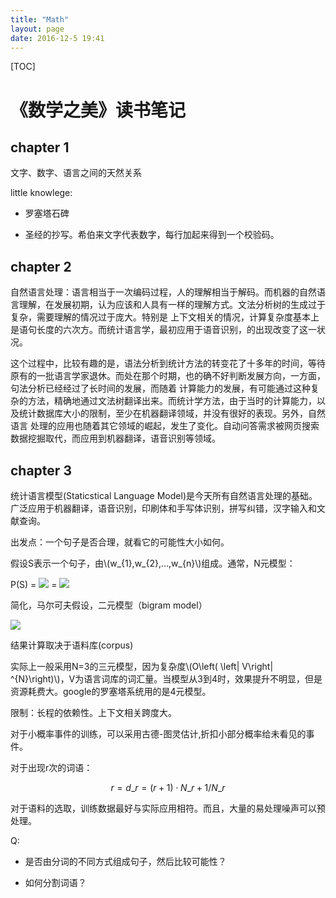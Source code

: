```yaml
---
title: "Math"
layout: page
date: 2016-12-5 19:41
---
```


[TOC]

<script type="text/javascript"
   src="http://cdn.mathjax.org/mathjax/latest/MathJax.js?config=TeX-AMS-MML_HTMLorMML">
</script>

# 《数学之美》读书笔记 #

## chapter 1 ##

文字、数字、语言之间的天然关系

little knowlege: 

- 罗塞塔石碑

- 圣经的抄写。希伯来文字代表数字，每行加起来得到一个校验码。

## chapter 2 ##

自然语言处理：语言相当于一次编码过程，人的理解相当于解码。而机器的自然语言理解，在发展初期，认为应该和人具有一样的理解方式。文法分析树的生成过于复杂，需要理解的情况过于庞大。特别是
上下文相关的情况，计算复杂度基本上是语句长度的六次方。而统计语言学，最初应用于语音识别，的出现改变了这一状况。

这个过程中，比较有趣的是，语法分析到统计方法的转变花了十多年的时间，等待原有的一批语言学家退休。而处在那个时期，也的确不好判断发展方向，一方面，句法分析已经经过了长时间的发展，而随着
计算能力的发展，有可能通过这种复杂的方法，精确地通过文法树翻译出来。而统计学方法，由于当时的计算能力，以及统计数据库大小的限制，至少在机器翻译领域，并没有很好的表现。另外，自然语言
处理的应用也随着其它领域的崛起，发生了变化。自动问答需求被网页搜索数据挖掘取代，而应用到机器翻译，语音识别等领域。

## chapter 3 ##

统计语言模型(Staticstical Language Model)是今天所有自然语言处理的基础。 广泛应用于机器翻译，语音识别，印刷体和手写体识别，拼写纠错，汉字输入和文献查询。

出发点：一个句子是否合理，就看它的可能性大小如何。

假设S表示一个句子，由\\(w\_{1},w\_{2},...,w\_{n}\\)组成。通常，N元模型：

P(S)
= <img src="http://chart.googleapis.com/chart?cht=tx&chl= P\left(w_{1},w_{2},...,w_{n}\right)" style="border:none;">
= <img src="http://chart.googleapis.com/chart?cht=tx&chl= \left( W_{1}\right) \cdot P\left( W_{2}|W_{1}\right) \cdot P\left( W_{3}|W_{1},W_{2}\right) \cdot \cdot P\left( W_{n}|W_{1},W_{2},\ldots ,W_{n-1}\right)" style="border:none;">

简化，马尔可夫假设，二元模型（bigram model）


<img src="http://chart.googleapis.com/chart?cht=tx&chl=P\left(S\right)=P\left( W_{1}\right) \cdot P\left( W_{2}|W_{1}\right) \cdot P\left( W_{3}|W_{2}\right) \ldots P\left( W_{n}|W_{n-1}\right)" style="border:none;">

结果计算取决于语料库(corpus)

实际上一般采用N=3的三元模型，因为复杂度\\(O\left( \left| V\right| ^{N}\right)\\)，V为语言词库的词汇量。当模型从3到4时，效果提升不明显，但是资源耗费大。google的罗塞塔系统用的是4元模型。

限制：长程的依赖性。上下文相关跨度大。

对于小概率事件的训练，可以采用古德-图灵估计,折扣小部分概率给未看见的事件。

对于出现r次的词语：


$$r=d\_{r}=\left( r+1\right) \cdot N\_{r+1} / N\_{r} $$

对于语料的选取，训练数据最好与实际应用相符。而且，大量的易处理噪声可以预处理。

Q:

- 是否由分词的不同方式组成句子，然后比较可能性？

- 如何分割词语？


